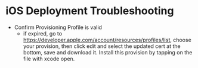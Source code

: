 # iOS Deployment Troubleshooting

- Confirm Provisioning Profile is valid
  - if expired, go to https://developer.apple.com/account/resources/profiles/list, choose your provision, then click edit and select the updated cert at the bottom, save and download it. Install this provision by tapping on the file with xcode open.
